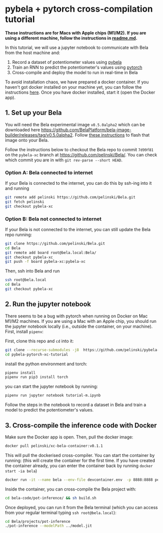 # pybela + pytorch cross-compilation tutorial

**These instructions are for Macs with Apple chips (M1/M2). If you are using a different machine, follow the instructions in [readme.md](readme.md).**

In this tutorial, we will use a jupyter notebook to communicate with Bela from the host machine and:

1. Record a dataset of potentiometer values using [pybela](https://github.com/belaplatform/pybela)
2. Train an RNN to predict the potentiometer's values using [pytorch](https://pytorch.org/)
3. Cross-compile and deploy the model to run in real-time in Bela

To avoid installation chaos, we have prepared a docker container. If you haven't got docker installed on your machine yet, you can follow the instructions [here](https://docs.docker.com/engine/install/). Once you have docker installed, start it (open the Docker app).

## 1. Set up your Bela

You will need the Bela experimental image `v0.5.0alpha2` which can be downloaded here https://github.com/BelaPlatform/bela-image-builder/releases/tag/v0.5.0alpha2. Follow [these instructions](https://learn.bela.io/using-bela/bela-techniques/managing-your-sd-card/#flash-an-sd-card-using-balena-etcher) to flash that image onto your Bela.

Follow the instructions below to checkout the Bela repo to commit `7d99f81` on the `pybela-xc` branch at https://github.com/pelinski/Bela/. You can check which commit you are in with `git rev-parse --short HEAD`.

### Option A: Bela connected to internet

If your Bela is connected to the internet, you can do this by ssh-ing into it and running

```bash
git remote add pelinski https://github.com/pelinski/Bela.git
git fetch pelinski
git checkout pybela-xc
```

### Option B: Bela not connected to internet

If your Bela is not connected to the internet, you can still update the Bela repo running:

```bash
git clone https://github.com/pelinski/Bela.git
cd Bela
git remote add board root@bela.local:Bela/
git checkout pybela-xc
git push -f board pybela-xc:pybela-xc
```

Then, ssh into Bela and run

```bash
ssh root@bela.local
cd Bela
git checkout pybela-xc
```

## 2.  Run the jupyter notebook

There seems to be a bug with pytorch when running on Docker on Mac M1/M2 machines. If you are using a Mac with an Apple chip, you should run the jupyter notebook locally (i.e., outside the container, on your machine). First, install `pipenv`:

First, clone this repo and `cd` into it:

```bash
git clone --recurse-submodules -j8  https://github.com/pelinski/pybela-pytorch-xc-tutorial.git
cd pybela-pytorch-xc-tutorial
```

install the python environment and torch:

```bash
pipenv install
pipenv run pip3 install torch
```

you can start the jupyter notebook by running:

```bash
pipenv run jupyter notebook tutorial-m.ipynb
```

Follow the steps in the notebook to record a dataset in Bela and train a model to predict the potentiometer's values.

## 3. Cross-compile the inference code with Docker
Make sure the Docker app is open.  Then, pull the docker image:

```bash
docker pull pelinski/xc-bela-container:v0.1.1
```

This will pull the dockerised cross-compiler. You can start the container by running:
(this will create the container for the first time. If you have created the container already, you can enter the container back by running `docker start -ia bela`)

```bash
docker run -it --name bela --env-file devcontainer.env  -p 8888:8888 pelinski/xc-bela-container:v0.1.1
```

Inside the container, you can cross-compile the Bela project with:
```bash
cd bela-code/pot-inference/ && sh build.sh
```

Once deployed, you can run it from the Bela terminal (which you can access from your regular terminal typing `ssh root@bela.local`):
```bash
cd Bela/projects/pot-inference
./pot-inference --modelPath ../model.jit
```

